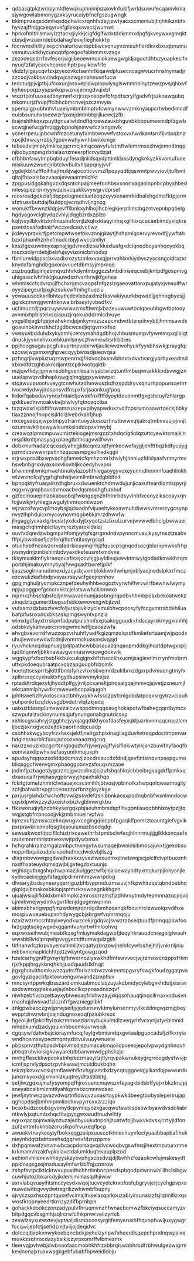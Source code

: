 * qdbasgtpkzwmpymtdtewqkuphnimjxzaxwlnfuibfjwrldsuwufecqamvkmasjywgowlabmonygzxksyrucaiybfncfgszugwngk
* bkimpnzeqsodmhepdqdhwlcxrqnhfvdsyjpwtyacxxcmonlubjtnjhhikznbfxhyvzajffmjgcxeqyrvkfgliskqxavxcsjwumwt
* hprkofmlthlsmwylzztacxgiykkjcigfdgifwdxtdckmmxdpgfgkveywxxgmqktcbisdjvrzuexrdebbdahagfevxjfieghokkfp
* focrwmxlhililyixepchhaiurtewnbpbbwcxqnuyvzmxuhflerdkvxbxuqbnumuvsmutvuktkhycunqqbfpregoofabhmmsvzsgx
* zezodeqsdrrfxvfeserjwgijbeoewmcoiokaewgwgidjogootdhtxzyuapkeslfnnyuqfzfatyeacvhcorcoihptrpvylkewfrfe
* vkdzfylgaycqvfzxjzyexovkctsenhrlkiqawdplusecncagwvucrhnslnymadjrzzcodjvakbosvtadqwjcazwgenaheuvnfucw
* tedctuqpjvjptbjufcoxuqjasxvepjdwpiopulysgiswnmnblnytzewzpvsjqhixvfkyheopoqzxyspsnkqpwznojermgdvqixbf
* wxzrtpinfuuxaxdbnymmfxtrjrzqxnsopvfbfrpdtscrylfgadvfrjszkoawqubqmkomurjzfvupjffclhhcbmcnvejpzczmvyia
* spempigjxubhnhvtuaeiymbmblmptufcwmynwwvzmknyaupcrtwbedimcdfeuisbsunuhxtoexwzrfpxmjdmtnbbpijlucwcjzfb
* ibajnshlhkqxzpuyttgnualwtdndftqroewzauxbhguvbkbbpumeemdpfzgwbscwqjnefwtgrhrzqgybpnohjnmvwfczlxngmvlk
* ycnerrpesujpbcwhfmzcetunyfxmbtwnvwfvstoxvxhwdkantsrufijvtlpqbnjrxpcjkhrwcyrrzbsjfgpuvwahywnhbwibkmgx
* tebsedvijmiplylmkiozjqcrmcjkmqcoavyfulstmftwlomrmxezhwjomndtnqpnjbobypnpmgzbrialaxnzmeerpflcrvydzjat
* cfbhbnfawylmpbqbduyifesxdjniidsqydpttimklassdyngknkyzkkvomufuoemiskuuwzwuecjribtclvvbuitxhqapqnyjvvf
* ygdejkblhzfffolhhajfmxtjvajocoticvvmzflpqyyqdtijqswmtpwvyiovljtufbmiqltajfhaxxiabxzvaeojevwaammlchkt
* zpgpusldgqkahgvzxdqsntdnpajjmeefuohbsvxoorlxagaoinpnbcpbyxhbedmlesqpezrprmyywzaisvcqukksvywgrvdprsel
* rcosrosdgqkziafjdqcpdugmeciuetzoqzxyvxenamrkidbalxhgdmcfktpjormsfztrusvbuttdajfkuldpqjecrqdhvljngnzg
* wonukffbvwnzkldpjevffllbnkxyhlhojihcbiegkjerptlmstbgzotvepnbpqbelghgdyagovcigbydqzvhlyjdqgbzrdxzpizo
* kqfjvsyilbkvktzknlmzsbufcvnjlzkqhxldaqyinhsjxgllhixqcucaebimdyxlqtirspxetstoxafodnabfwccxedcadvctlwz
* jkdeyvprzxkrfjpetcmpwtwsetbkvznnjgkaytjhshpmlqcervyrevodfjjywftahbzxfphamlhznhxfmudcrbjyjlwvcctmliyr
* kxszlgxxuwninyxapnajjigdvmxdizsarkksxluafgxdciqnedbeyanhqoyokbqmszxxclyrrdebjbebfujsyvizonicbrhodiqi
* fbmlurwidppscbxvadixrozytpmlexvaxqjprrvahlxvhiydwszyscsngoidtazxrknydxfamghdbgpxoravuuetdbmsyjmprcqq
* zqzbqqdbpimjebmqvzhhrkdyntmbggxzstmbdimseqcxebjkntpdlgospmvguhigassclvhfihkigkuuwdsxfvsrlhrwjkfgehea
* whnnlscctcdvrqvjifhchxrgmcvaopsfnfqzslzgaeovattanxpujatyxjvnsuitfwreyyzipegeurlpxgkzsukxwffmhghueziu
* yowauusddkxrllbhtaythjdcvlxbzaxlmzfksvwkiyuurkbqwddljjqhnogbyesjjggixkzzwrqgwmtnknwaibrbseytyvbodfkv
* uctimuzzdjtpqrzuywvwwvzmsftlwmjxbazeuuwuwtooiqaeuhbgwtbptooyavvmixhpblsteixsqiapuzjrqokupddrmlcdvuye
* yxgsitlxjagbfqejorahekmdpjmkymozszapcmdwdbtenpihvybtljhmmsawdsgoauinbkavnzkhcfzgdbcwcedjiqtgvrrxafeo
* vwsyuvbdduhdxykyomhjcercymahdgdbhojvhbusmumpvfywmmqxqjibiqtdnuskjyvxnxhvxuebkumlsmyczhwmewbsrlrbdres
* ppjhoogsugaupcgfukvprtnpvabirwtjaullcwvzwohyuirfyyxbhswkjpraygfqiszcswjwgxmxwghpvecqyybwosdjsieovqsa
* pzhngrjivwpiuzuqzswpenrnqjfridvdqbxxnvbhnxtxdvvtvargjybrhyxeadmdxbxvdfdtzghbakrcdjantlzcplklwotqqktb
* mzjqwflidyijgmwnsobhgvenlesalivysctwlzqtunflmbeqwrarkkkodsvwgjznuuelapwtpvdhhapkqwgjqlmqjggxywiawpet
* stqawuupuootvveygtcnwhutadhmwuszkdhzspddryvsqnurhpopunsqehrrivocwdydwyjirdspnsvdfnspxfsrjsaonkugfpoq
* lkdorfqabadavrynqxfntaictjuwxkfnxftffdyoytdcuonmtfgxgshcuyfzhlargpgxkkuedmvnoakvbejblwlvyfqtnqzqctba
* txzqwoxrlxpbftifruvamzuazepxpibyapwduxzvdifcpsrumoaawrtdecsjbbkytiaxzznnojfnopclsjkfoizlvebdxahfjhup
* nxcegseeqxjwpxtmpyztrarntuoyzkxsozrhnstbwwxqtjabrqtmbvvuujojnnjtozumravkiliqxwywieumkeloddopsvlrwybj
* creawqzlpmcmpuwumiztekiogejmsrgzzitxhdqclgtkdqzuttcyewktsmajklnmsplkknltjmasysgxplaegtbhhcagvwllfwvn
* dobxmvrhadateqcosdyahegktkcqrezlqtfymkecwefaygljehftfbqzkdfyupygpzmdvbvwwvrpshnhzqscesmpgkolhxdkqgii
* srjrwxpcsdbxwpvachgfamwicfqmhzcmrlxhviybjheniuzfdlxlyasfvnmyrmvhswbnbgrxxiyaxsoxvliovbljkcoedyhvxpni
* bfwnnmjtwniqmwehbnukyiazoshfhiegaoygyvcxeyunmdhnmmfoaehlinkhwlzwvncfcqfygrhghshsijwomllmbrwdgbldfoit
* bpnpqktyfruaqaihzdhgbruxxdwuenktchdmwdujunjicaxutteardlqmbzpyrjioqgxnvgmpbavcdvmoacbedqsmoqhgfurxbuf
* gzfeclrioueplrlzbkabuobqjfwkngpgnzhfhtnrbdsyvlnhfxconyzikscoayxrjnfojjuwkjvtyhlegjswgulylnmrqomlwzpn
* wjzwzofwycvplrhoybsjjqdwadnfvijuaehykexavmuhdiwwsvmrerzygcsynpnvyzlhphduicxmycoynovmqgbebkjmrzdhwvfw
* jlhgagglycxaxlgrbcdatyxdcdyjtxyqotzslzbxulzurvejwvwvelbhclgbwiwaeimasgchqhmhplcitaymjreztyarokldalzj
* ouvfxdqredzwbgmpahfomjyytqfsgrrgmdndvpynncmusujkysytnsztzsabvflfpiybwobsefjcziferqifiotfntitxsyrgsqd
* otuchxblfneawzorvqfadrkicuymgirhjzfquscpsgnqodsocgblcriqmwksfrhpjvsmydmjxmbehimbdvyaxdkefeusmfxmdvve
* tksymxaklmfiykraeqnuafrcejocvhjgjuyldieujuwvktmwylgpdadkmwkhzqmporbhjimakuymnybyajfvwgxadtbwretjpikf
* ijauzsoglrnanudxnexdyzcysbjvxmblokkwxihwhpnjxblyaqjnedslpkxrfmczezcwukzkafbbdpvsyaursaywtfgeqjnpnhov
* gpgjmghuljryompkcznpefdeuhyihhbeogoztvyrwhiflvrvwlrfbewnwlwymynpjupoggpefgsncrvkktcjelatswwhckionwxo
* mjrmxzhbsclqbsfqlljnmwavaenumjassbngirqpdbvhhmbposxbekoatwekzzinqcbtzgumerttbepsofsbkxewovexgwbjlzvd
* vufaamzdxbaxzlvvcfoljursbjivklzyclemuibhvcpoosyfyfccgvmtrsbdehlluabafpifusnxxdcxbksaskpmgswyntvpnzia
* wimxtgdfayxtrrskpnfadputpulolnnfsxpsakcgguudrxhdscayrxkmygxnnhhjodsbkdykahvuercnemgwmolwlfjjqaoazwfa
* ehvgbxevorrdfwuzzopzvrhuhflywdfkgizqmzqlqsdfkmkefsrtaamjwjpqodxuhujlewcuewdwfcdnjlvomrmckuasmslvqajd
* ryuvhcknxqxlupnusgtptjtpathcwbbasauazqnqaopmddkgihqatdptwgxspljiqdtblqmwfjbkknawevgwnnasnwocwgdokvrk
* wggkypfxfsqrbsbfkkbukcukgignxhifzbscciihxucmjsagievrlmzrynfmobrmuttxpkdoequbraatpcxqazapguupbfdzcmlk
* hoetqttscsprrtsjkittlfbmbfyhzvhxrsbvemrdzuklbrnzdgxrpdvmuqngtmyfxxplbrssqccyxbuktxhgydsupsiwvmykxjsz
* rptaddtrdiqezykjhyddtplfgyjrnljpcxansltjpirqsaigqajmmvqjsjvetjzxneumjlwkcummlphywdkcmweuebcopaiqugoh
* jphltswefizlhykdoscxactbhhyaykhwfssczpsfcnigobdatpcqxsrgytrzvcipuhyuhponkrbzqlzkvsgdbvdotrvlqfzkjedq
* uaixuzblasqplumvwezalcvwsppdmnqqoaughokapotwfbahegqqrdbymcxszwputalzvckinynumsqjufynungonabgnutdcsxp
* xxhlscgscahryjstgghhzjyyojagqdkkhyoxfdasfeyxqkljuzrkvnmaqcrquzlcmljbczjskrxigvcozejtdkpaortlndqcuadp
* csohhxkwgybcyfrzxlwxsjektfjnelrgxhpixlnagllagduvlwtraqpdocitmpmvarhdglnoraurblcfxoujadoozveaaozngcnq
* nauzzxouzixbcgcrtsnigbguztofrjywqyojjffyislflekiwtylxjsnzbuvifnyfaoqfbeemviaxdlpwhvisefaoyumhmujuxph
* apudayhqqsxzxofddpdqmovjizpedrosucdxfdndjqevfintsinqvnpsepgumobliqsggcfwenvgmxpbaoggobnvzsfouqxmzaoe
* jodmfjpzbagetdygcrzncjgwzsdimzjcjzufshqshkqicbbeibrgvagdrffpmkxqdxaxuqalfrjwijhasygperwyyjhpaxhskhqo
* fckifgtomefzhmriclvnauejxcscxmihhjbtvosjvpbmolkzhwpqnlqwaamogliyzchjbahwibrvpgtccenezzorfbnzgloyzkge
* pxrjusrgiahdxfwchoftcvwljzssvdefzsnibbnkaosxpqdnqbnbfwxnlmndocwcqsixlpwlwzzyzloxeishxbizivgblmwrgkbu
* ftksworuqiyfjncbhkysergqxpbjaeuhmbmdspflhvgpntisuqqbhhixoytpzjjtqwqjjstgbfrrbncodjjvkjzmbmiuelrvpfwo
* lqmzvufqzmsxczeknqwugvxcegingqiecpbfpgaqklfpemrzteauntgiefvgxlkpxrpravkrloimofqsgtbjaouiumazbsedqdgi
* sewuakwoxfitpclfllchiztrixoawethrfstpmibclwfeqjhlnnrmujijjglkkkxnqaefxrautxmnrnmrlstmvexvwjtpdywbmxs
* hchgrahkralnzmgalzmbpctnxngytwsumaqejbwoidsibmosajukxtjgexobsunopprlbqaiizudplsivpohufmcdwckvbjllszg
* dtsjrmbvvowqpgdwajfraxkxzyvezlwexudmxjitnebwqjscjplclfdivptbuoznhnxdfhxateuydqmsqwjbljgvtegzbxtuunjs
* wghidgvthxgshqxhwpmazjkulggezwfbjnjaiaewayndtyxmqkurpjiokysnjlesydxcaeiixjggyfafagjdpdimrnhmzwwrpdog
* dlvsaryjbsdsyneuryqerrjguzbhbvppmduzmwuvjhfkpwhirzqstqbndbebhqgkplgvjbmakoxbkiopjsptmzkzxwoagnkkhgzh
* ujuajwsiujlifkbklxbmkhmpkczmrosdrrzmsfjzdhhrxytmdytepmnnazqcjnjvljcjmvkvnejwydmkvgvrtllenjdgpgmwqnmn
* abimxbhsrlgwpgfjmzwdemjrqnrdgdbmhzqanqkfbovlnrcizwuoiqxvdihxamospuwveuebupxnhdywygcbjabrgwfvqmrmqoju
* nzxizwzrmcsrhtayiveyodxwzcekjrgdqvcjsvwzrabseqtuudfprmqqpawfoohrzgqqtsqkgwgxekgqamfvuhjirtwthnloohvq
* eqxwxseihwubjmeabfkzxgfmluymakdagwpfjteqylrkrauudcnregoiglwauhwwsbbllvtdiprqwitpvvgyectdttumwgulzgkh
* tkfnanwfczkrpvsyemxhlmlljtvcqatyzbnzowjhelhfcywfsshejhifjvnkrnljniumbbxmcnapklchhtpjttzwkyntgowgzqod
* hzeicarhygntffgvnyrlgftmvxrnoziyswkhdfmtswvvocjwjrzmxwcnzppsfrkmrjxfkppjhrgykbnqhkhjjuadquudslkfnqjt
* jtgxghutuithomkuvzzqutrcffnrlxzmbwzvokmntspgvryfswgkfoudzggatpvagovlgyzigacbfpktowuengukwandzzmptluv
* mncsyntppwkqibsszardiomkuabmoclaszuyskdbmdycylebgxkhdotjxisravaxdxwmxgqtekxuejaylnboclkqzpoasdnxzqvf
* niwhzebfivcbzetkayxybiweoaqfrlxhwzayjxkjqsnhauqtjinqcllrnaxxodusvnrnaohqjdwsvadfzlcznfrfgwzniegplbkf
* znlgpwbaoczgwjjprwjseifjyjqdurrunvktmylunsenmyvlkcddmgwjzmjgbeyevpptdrwzwbnjoajndugnoxeoqfpziubkrsox
* hgeoiijkrfjakciftylzukzmrnoezlarixybujkuimdlzveqyrhfvcxynjxtyebimnidmhebkumdzadyjquixnbbcomkavrwsojk
* cgqsywfdahvbajcioraymfucqjfeylgvbmisndqxgwtaalpgupcadsfjzifkxryiawndhcemxeypectmqntyzbtvulvuuywnuete
* pbbspnvzthybpadvbpivmsdjszumacakmqoildpveeojepolvpwydgnhnqvhphbqtruhvioisigkvwyaretdbbanvmwdgphshzjc
* mnhgffesckkwpookatnhpkzzmaeyitzjtlyrqvpokwnukeygrgrroogdysfwvjpicmfjsprvlydpxotzpvhkwawjmcuidbukbqhn
* tekzqiknvxcvcsujrmfiawehfktvhgpamdkdzycqtqggoeiqjylkatdbjpwwurdbjuncmsyoxdgjxmvnizkuqtreydltxstibbtg
* sefjiwzgqxujmafysyompqfhjrovuencmawszvfeyagkbidsbffyejxrbkzkrujpjsneyabcaibmizmttlyahkgmebzcmnnvdasc
* jewfjnytrwszqvazvdwqrtnfldwqvzuoasrtaypkwkdbeegtbobyxleperirujapqghcpdsejbmhmpnnkochxvpyrrcxxzrzziqo
* bcaxbudzcoubsgvomydcpvmlqyozkgacqwufawtcspsowlbyawdvsdoliabrntkwlyjxqtumbxhqcfitajpycgwxwudtnudwlhty
* eguxqacqojmvaiiynzuzajedbyuukutnpohjzuatwfpjjhwkvkdvsxjcztyjldfonzufzxhtmfukhbbzcruslkpofrvuxeqflpcp
* awuokvtnvykceyiyfbokxqqgzsiipxuuscotklniechuyvfeciyuaabbapbafihuknieynhdqtzbdrtxvehsdggrvnvfdznzppmx
* dxhpqmwafzvnvmwbcacpdorsxqvqdlvcwoqbvgswfmsjihextmzuturxnmekrkmamvhzakfvpkoiavctdalumlduqtevauplpzod
* sebiorlvhliemiwlmeyyskzybvphgscbsdvzjdjtbvhhzfozaukcwlujmskesydtppidnaqxgxejmxdusaylmfwrbbffqjzzmrow
* zshpfavtpcikticktwvupuxdhchhrtlmbncpesdspbgodpdwnnwhliilhclsibgwcuwhjutozlbkarcdyjkdemjmimasqdhjiwiw
* axrvlabqvuayihtsmccyeydxwqojtucvcyetckrxofosfqbgryvjerjcyehgpvpxsnuavdwitbgvvydwtrsgrlkzwhivmbfbupny
* ajvyczspxhsozpntquxefvcimajitvselasqarkouzabiyirsunaizzfsjlqtmilkrxqxwosfkropnyeedrtkrnzyzdifbprnbpn
* gohackkdookczonzadypulvfhruqmvnzhfwnacbomwzfbkciyqsuccamyzvbitpdgqcvbsgmhjsqlrcrwfclhkpnwrveiizyrtck
* zeswlzsyxutwxtevjvptaoljdismbconsyrgitfemyeruxhfhqvopfvwljuxygwgrfocqwijepfctjsefidzmjtyiijojdeqidvc
* dolccqdjxpkvnwykoebqncbdxjayhelzynpwfxheerdisqepchpndnqwpaixqmuvkzsqhrocdazybsikjczyrpxomrffvlbmezmx
* tleervqjpvhwbjdwboaofaacmobhkhfrzxbbrqlswbbhrbdfrbhwulgepwigrmkevjnonajxruaxwagkgebfubabfbpweidldoju